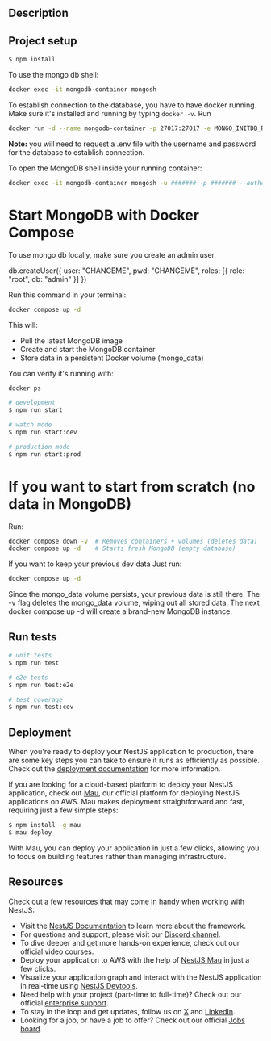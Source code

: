 ## Description



## Project setup
```bash
$ npm install
```
To use the mongo db shell:
```bash
docker exec -it mongodb-container mongosh
```

To establish connection to the database, you have to have docker running. Make sure it's installed and running by typing `docker -v`.
Run 
```bash
docker run -d --name mongodb-container -p 27017:27017 -e MONGO_INITDB_ROOT_USERNAME=####### -e MONGO_INITDB_ROOT_PASSWORD=####### mongo
``` 
**Note:** you will need to request a .env file with the username and password for the database to establish connection.

To open the MongoDB shell inside your running container:
```bash
docker exec -it mongodb-container mongosh -u ####### -p ####### --authenticationDatabase admin
```

# Start MongoDB with Docker Compose
To use mongo db locally, make sure you create an admin user.

db.createUser({
  user: "CHANGEME",
  pwd: "CHANGEME",
  roles: [{ role: "root", db: "admin" }]
})

Run this command in your terminal:
```bash
docker compose up -d
```

This will:
* Pull the latest MongoDB image
* Create and start the MongoDB container
* Store data in a persistent Docker volume (mongo_data)

You can verify it's running with:
```bash
docker ps
```

```bash
# development
$ npm run start

# watch mode
$ npm run start:dev

# production mode
$ npm run start:prod
```

# If you want to start from scratch (no data in MongoDB)
Run:
```bash
docker compose down -v  # Removes containers + volumes (deletes data)
docker compose up -d    # Starts fresh MongoDB (empty database)
```
If you want to keep your previous dev data
Just run:
```bash
docker compose up -d
```

Since the mongo_data volume persists, your previous data is still there.
The -v flag deletes the mongo_data volume, wiping out all stored data.
The next docker compose up -d will create a brand-new MongoDB instance.

## Run tests

```bash
# unit tests
$ npm run test

# e2e tests
$ npm run test:e2e

# test coverage
$ npm run test:cov
```

## Deployment

When you're ready to deploy your NestJS application to production, there are some key steps you can take to ensure it runs as efficiently as possible. Check out the [deployment documentation](https://docs.nestjs.com/deployment) for more information.

If you are looking for a cloud-based platform to deploy your NestJS application, check out [Mau](https://mau.nestjs.com), our official platform for deploying NestJS applications on AWS. Mau makes deployment straightforward and fast, requiring just a few simple steps:

```bash
$ npm install -g mau
$ mau deploy
```

With Mau, you can deploy your application in just a few clicks, allowing you to focus on building features rather than managing infrastructure.

## Resources

Check out a few resources that may come in handy when working with NestJS:

- Visit the [NestJS Documentation](https://docs.nestjs.com) to learn more about the framework.
- For questions and support, please visit our [Discord channel](https://discord.gg/G7Qnnhy).
- To dive deeper and get more hands-on experience, check out our official video [courses](https://courses.nestjs.com/).
- Deploy your application to AWS with the help of [NestJS Mau](https://mau.nestjs.com) in just a few clicks.
- Visualize your application graph and interact with the NestJS application in real-time using [NestJS Devtools](https://devtools.nestjs.com).
- Need help with your project (part-time to full-time)? Check out our official [enterprise support](https://enterprise.nestjs.com).
- To stay in the loop and get updates, follow us on [X](https://x.com/nestframework) and [LinkedIn](https://linkedin.com/company/nestjs).
- Looking for a job, or have a job to offer? Check out our official [Jobs board](https://jobs.nestjs.com).

